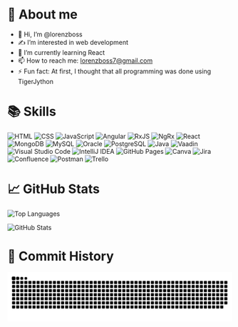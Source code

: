 # 👀 About me

- 👋 Hi, I’m @lorenzboss
- ✍️ I’m interested in web development
- 🌱 I’m currently learning React
- 📫 How to reach me: [lorenzboss7@gmail.com](mailto:lorenzboss7@gmail.com)
- ⚡ Fun fact: At first, I thought that all programming was done using TigerJython

# 📚 Skills

<img 
    src="https://img.shields.io/badge/HTML5-E34F26?logo=html5&logoColor=white&style=for-the-badge" 
    alt="HTML" 
    height="35"
/>
<img 
    src="https://img.shields.io/badge/CSS3-1572B6?logo=css3&logoColor=white&style=for-the-badge" 
    alt="CSS" 
    height="35"
/>
<img 
    src="https://img.shields.io/badge/JavaScript-F7DF1E?logo=javascript&logoColor=black&style=for-the-badge" 
    alt="JavaScript" 
    height="35"
/>
<img
    src="https://img.shields.io/badge/Angular-DD0031?logo=angular&logoColor=white&style=for-the-badge"
    alt="Angular"
    height="35"
/>
<img
    src="https://img.shields.io/badge/RxJS-B7178C?logo=reactivex&logoColor=white&style=for-the-badge"
    alt="RxJS"
    height="35"
/>
<img
    src="https://img.shields.io/badge/NgRx-8B0E26?logo=ngrx&logoColor=white&style=for-the-badge"
    alt="NgRx"
    height="35"
/>
<img
    src="https://img.shields.io/badge/React-61DAFB?logo=react&logoColor=black&style=for-the-badge"
    alt="React"
    height="35"
/>
<img
    src="https://img.shields.io/badge/MongoDB-47A248?logo=mongodb&logoColor=white&style=for-the-badge"
    alt="MongoDB"
    height="35"
/>
<img
    src="https://img.shields.io/badge/MySQL-4479A1?logo=mysql&logoColor=white&style=for-the-badge"
    alt="MySQL"
    height="35"
/>
<img
    src="https://img.shields.io/badge/Oracle-F80000?logo=oracle&logoColor=white&style=for-the-badge"
    alt="Oracle"
    height="35"
/>
<img
    src="https://img.shields.io/badge/PostgreSQL-4169E1?logo=postgresql&logoColor=white&style=for-the-badge"
    alt="PostgreSQL"
    height="35"
/>
<img
    src="https://img.shields.io/badge/Java-007396?logo=openjdk&logoColor=white&style=for-the-badge"
    alt="Java"
    height="35"
/>
<img
    src="https://img.shields.io/badge/Vaadin-00B4F0?logo=vaadin&logoColor=white&style=for-the-badge"
    alt="Vaadin"
    height="35"
/>
<img
    src="https://img.shields.io/badge/Visual%20Studio%20Code-007ACC?logo=visual-studio-code&logoColor=white&style=for-the-badge"
    alt="Visual Studio Code"
    height="35"
/>
<img
    src="https://img.shields.io/badge/IntelliJ%20IDEA-000000?logo=intellij-idea&logoColor=white&style=for-the-badge"
    alt="IntelliJ IDEA"
    height="35"
/>
<img
    src="https://img.shields.io/badge/GitHub%20Pages-181717?logo=github&logoColor=white&style=for-the-badge"
    alt="GitHub Pages"
    height="35"
/>
<img
    src="https://img.shields.io/badge/Canva-00C4CC?logo=canva&logoColor=white&style=for-the-badge"
    alt="Canva"
    height="35"
/>
<img
    src="https://img.shields.io/badge/Jira-0052CC?logo=jira&logoColor=white&style=for-the-badge"
    alt="Jira"
    height="35"
/>
<img
    src="https://img.shields.io/badge/Confluence-172B4D?logo=confluence&logoColor=white&style=for-the-badge"
    alt="Confluence"
    height="35"
/>
<img
    src="https://img.shields.io/badge/Postman-FF6C37?logo=postman&logoColor=white&style=for-the-badge"
    alt="Postman"
    height="35"
/>
<img
    src="https://img.shields.io/badge/Trello-0079BF?logo=trello&logoColor=white&style=for-the-badge"
    alt="Trello"
    height="35"
/>

# 📈 GitHub Stats

<img
    src="https://github-readme-stats.vercel.app/api/top-langs/?username=lorenzboss&theme=dark&hide_border=false&include_all_commits=true&count_private=true&layout=compact"
    alt="Top Languages"
/>

<img
    src="https://github-readme-stats.vercel.app/api?username=lorenzboss&show_icons=true&theme=dark"
    alt="GitHub Stats"
/>

# 📜 Commit History

<picture>
  <source
    media="(prefers-color-scheme: dark)"
    srcset="https://raw.githubusercontent.com/platane/snk/output/github-contribution-grid-snake-dark.svg"
  />
  <source
    media="(prefers-color-scheme: light)"
    srcset="https://raw.githubusercontent.com/platane/snk/output/github-contribution-grid-snake.svg"
  />
  <img
    alt="github contribution grid snake animation"
    src="https://raw.githubusercontent.com/platane/snk/output/github-contribution-grid-snake.svg"
  />
</picture>
